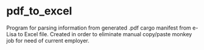 # pdf_to_excel
Program for parsing information from generated .pdf cargo manifest from e-Lisa to Excel file. Created in order to
eliminate manual copy/paste monkey job for need of current employer.
